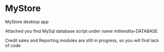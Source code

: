 # MyStore
MyStore desktop app

Attached you find MySql database script under name mitiendita-DATABASE

Credit sales and Reporting modules are still in progress, so you will find lack of code 
